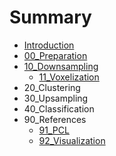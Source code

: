 # Summary

* [Introduction](README.md)
* [00\_Preparation](00preparation.md)
* [10\_Downsampling](10downsampling.md)
  * [11\_Voxelization](10downsampling/11voxelization.md)
* 20\_Clustering
* 30\_Upsampling
* 40\_Classification
* 90\_References
  * [91\_PCL](91pcl.md)
  * [92\_Visualization](92visualization.md)

